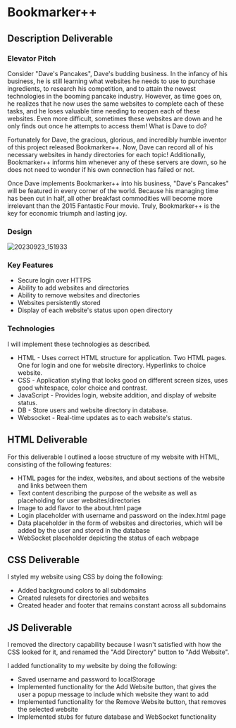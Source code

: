 # Bookmarker++

## Description Deliverable

### Elevator Pitch

Consider "Dave's Pancakes", Dave's budding business. In the infancy of his business, he is still learning what websites he needs to use to purchase ingredients, to research his competition, and to attain the newest technologies in the booming pancake industry. However, as time goes on, he realizes that he now uses the same websites to complete each of these tasks, and he loses valuable time needing to reopen each of these websites. Even more difficult, sometimes these websites are down and he only finds out once he attempts to access them! What is Dave to do?

Fortunately for Dave, the gracious, glorious, and incredibly humble inventor of this project released Bookmarker++. Now, Dave can record all of his necessary websites in handy directories for each topic! Additionally, Bookmarker++ informs him whenever any of these servers are down, so he does not need to wonder if his own connection has failed or not. 

Once Dave implements Bookmarker++ into his business, "Dave's Pancakes" will be featured in every corner of the world. Because his managing time has been cut in half, all other breakfast commodities will become more irrelevant than the 2015 Fantastic Four movie. Truly, Bookmarker++ is the key for economic triumph and lasting joy.

### Design

![20230923_151933](https://github.com/johnathancall/startup/assets/22202701/515668cb-acd2-4fa7-a8ac-d5db8ec4ae13)

### Key Features

- Secure login over HTTPS
- Ability to add websites and directories
- Ability to remove websites and directories
- Websites persistently stored
- Display of each website's status upon open directory

### Technologies

I will implement these technologies as described.

- HTML - Uses correct HTML structure for application. Two HTML pages. One for login and one for website directory. Hyperlinks to choice website.
- CSS - Application styling that looks good on different screen sizes, uses good whitespace, color choice and contrast.
- JavaScript - Provides login, website addition, and display of website status.
- DB - Store users and website directory in database.
- Websocket - Real-time updates as to each website's status.

## HTML Deliverable

For this deliverable I outlined a loose structure of my website with HTML, consisting of the following features:
- HTML pages for the index, websites, and about sections of the website and links between them
- Text content describing the purpose of the website as well as placeholding for user websites/directories
- Image to add flavor to the about.html page
- Login placeholder with username and password on the index.html page
- Data placeholder in the form of websites and directories, which will be added by the user and stored in the database
- WebSocket placeholder depicting the status of each webpage

## CSS Deliverable

I styled my website using CSS by doing the following:
- Added background colors to all subdomains
- Created rulesets for directories and websites
- Created header and footer that remains constant across all subdomains

## JS Deliverable

I removed the directory capability because I wasn't satisfied with how the CSS looked for it, and renamed the "Add Directory" button to "Add Website".

I added functionality to my website by doing the following:
- Saved username and password to localStorage
- Implemented functionality for the Add Website button, that gives the user a popup message to include which website they want to add
- Implemented functionality for the Remove Website button, that removes the selected website
- Implemented stubs for future database and WebSocket functionality
